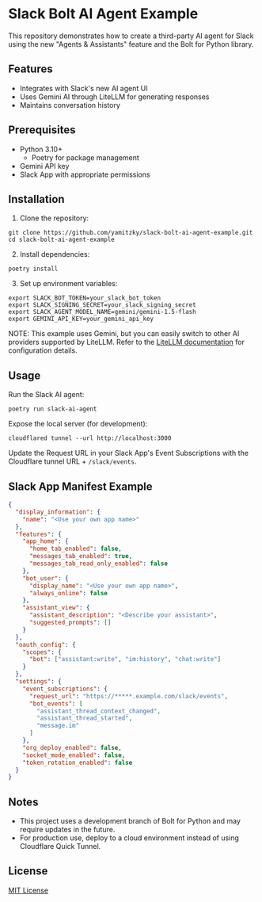 # Slack Bolt AI Agent Example

This repository demonstrates how to create a third-party AI agent for Slack
using the new "Agents & Assistants" feature and the Bolt for Python library.

## Features

- Integrates with Slack's new AI agent UI
- Uses Gemini AI through LiteLLM for generating responses
- Maintains conversation history

## Prerequisites

- Python 3.10+
  - Poetry for package management
- Gemini API key
- Slack App with appropriate permissions

## Installation

1. Clone the repository:

```
git clone https://github.com/yamitzky/slack-bolt-ai-agent-example.git
cd slack-bolt-ai-agent-example
```

2. Install dependencies:

```
poetry install
```

3. Set up environment variables:

```
export SLACK_BOT_TOKEN=your_slack_bot_token
export SLACK_SIGNING_SECRET=your_slack_signing_secret
export SLACK_AGENT_MODEL_NAME=gemini/gemini-1.5-flash
export GEMINI_API_KEY=your_gemini_api_key
```

NOTE: This example uses Gemini, but you can easily switch to other AI providers
supported by LiteLLM. Refer to the
[LiteLLM documentation](https://docs.litellm.ai/docs/providers) for
configuration details.

## Usage

Run the Slack AI agent:

```
poetry run slack-ai-agent
```

Expose the local server (for development):

```
cloudflared tunnel --url http://localhost:3000
```

Update the Request URL in your Slack App's Event Subscriptions with the
Cloudflare tunnel URL + `/slack/events`.

## Slack App Manifest Example

```json
{
  "display_information": {
    "name": "<Use your own app name>"
  },
  "features": {
    "app_home": {
      "home_tab_enabled": false,
      "messages_tab_enabled": true,
      "messages_tab_read_only_enabled": false
    },
    "bot_user": {
      "display_name": "<Use your own app name>",
      "always_online": false
    },
    "assistant_view": {
      "assistant_description": "<Describe your assistant>",
      "suggested_prompts": []
    }
  },
  "oauth_config": {
    "scopes": {
      "bot": ["assistant:write", "im:history", "chat:write"]
    }
  },
  "settings": {
    "event_subscriptions": {
      "request_url": "https://*****.example.com/slack/events",
      "bot_events": [
        "assistant_thread_context_changed",
        "assistant_thread_started",
        "message.im"
      ]
    },
    "org_deploy_enabled": false,
    "socket_mode_enabled": false,
    "token_rotation_enabled": false
  }
}
```

## Notes

- This project uses a development branch of Bolt for Python and may require
  updates in the future.
- For production use, deploy to a cloud environment instead of using Cloudflare
  Quick Tunnel.

## License

[MIT License](https://github.com/yamitzky/slack-bolt-ai-agent-example/blob/main/LICENSE)
